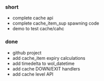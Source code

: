 ### short

- complete cache api
- complete cache_item_sup spawning code
- demo to test cache/cahc

### done

- github project
- add cache_item expiry calculations
- add timedelta to wol_datetime
- add cache DOWN/EXIT handlers
- add cache level API